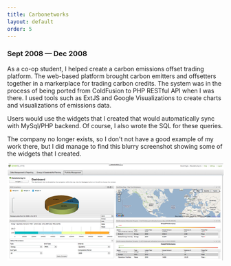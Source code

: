 ```yaml
---
title: Carbonetworks
layout: default
order: 5
---
```

### Sept 2008 — Dec 2008

As a co-op student, I helped create a carbon emissions offset trading platform. The web-based platform brought carbon emitters and offsetters together in a markerplace for trading carbon credits. The system was in the process of being ported from ColdFusion to PHP RESTful API when I was there. I used tools such as ExtJS and Google Visualizations to create charts and visualizations of emissions data.

Users would use the widgets that I created that would automatically sync with MySql/PHP backend. Of course, I also wrote the SQL for these queries.

The company no longer exists, so I don't not have a good example of my work there, but I did manage to find this blurry screenshot showing some of the widgets that I created.

![Carbonetworks screenshot](/static/carbonetworks-screen.png)
